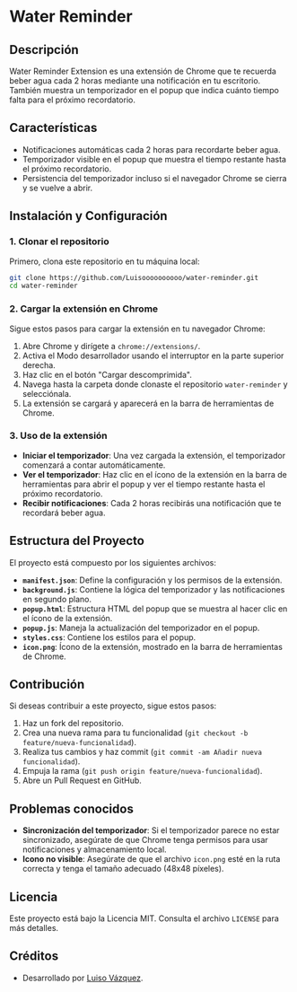 # Water Reminder

## Descripción

Water Reminder Extension es una extensión de Chrome que te recuerda beber agua cada 2 horas mediante una notificación en tu escritorio. También muestra un temporizador en el popup que indica cuánto tiempo falta para el próximo recordatorio.

## Características

- Notificaciones automáticas cada 2 horas para recordarte beber agua.
- Temporizador visible en el popup que muestra el tiempo restante hasta el próximo recordatorio.
- Persistencia del temporizador incluso si el navegador Chrome se cierra y se vuelve a abrir.

## Instalación y Configuración

### 1. Clonar el repositorio

Primero, clona este repositorio en tu máquina local:

```bash
git clone https://github.com/Luisoooooooooo/water-reminder.git
cd water-reminder
```

### 2. Cargar la extensión en Chrome

Sigue estos pasos para cargar la extensión en tu navegador Chrome:

1. Abre Chrome y dirígete a `chrome://extensions/`.
2. Activa el Modo desarrollador usando el interruptor en la parte superior derecha.
3. Haz clic en el botón "Cargar descomprimida".
4. Navega hasta la carpeta donde clonaste el repositorio `water-reminder` y selecciónala.
5. La extensión se cargará y aparecerá en la barra de herramientas de Chrome.

### 3. Uso de la extensión

- **Iniciar el temporizador**: Una vez cargada la extensión, el temporizador comenzará a contar automáticamente.
- **Ver el temporizador**: Haz clic en el ícono de la extensión en la barra de herramientas para abrir el popup y ver el tiempo restante hasta el próximo recordatorio.
- **Recibir notificaciones**: Cada 2 horas recibirás una notificación que te recordará beber agua.

## Estructura del Proyecto

El proyecto está compuesto por los siguientes archivos:

- **`manifest.json`**: Define la configuración y los permisos de la extensión.
- **`background.js`**: Contiene la lógica del temporizador y las notificaciones en segundo plano.
- **`popup.html`**: Estructura HTML del popup que se muestra al hacer clic en el ícono de la extensión.
- **`popup.js`**: Maneja la actualización del temporizador en el popup.
- **`styles.css`**: Contiene los estilos para el popup.
- **`icon.png`**: Ícono de la extensión, mostrado en la barra de herramientas de Chrome.

## Contribución

Si deseas contribuir a este proyecto, sigue estos pasos:

1. Haz un fork del repositorio.
2. Crea una nueva rama para tu funcionalidad (`git checkout -b feature/nueva-funcionalidad`).
3. Realiza tus cambios y haz commit (`git commit -am Añadir nueva funcionalidad`).
4. Empuja la rama (`git push origin feature/nueva-funcionalidad`).
5. Abre un Pull Request en GitHub.

## Problemas conocidos

- **Sincronización del temporizador**: Si el temporizador parece no estar sincronizado, asegúrate de que Chrome tenga permisos para usar notificaciones y almacenamiento local.
- **Icono no visible**: Asegúrate de que el archivo `icon.png` esté en la ruta correcta y tenga el tamaño adecuado (48x48 píxeles).

## Licencia

Este proyecto está bajo la Licencia MIT. Consulta el archivo `LICENSE` para más detalles.

## Créditos

- Desarrollado por [Luiso Vázquez](https://github.com/Luisoooooooooo).

